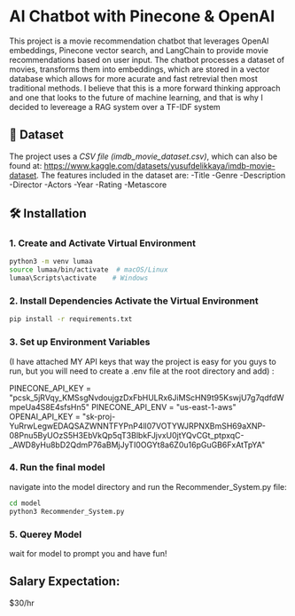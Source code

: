 # AI Chatbot with Pinecone & OpenAI

This project is a movie recommendation chatbot that leverages OpenAI embeddings, Pinecone vector search, and LangChain to provide movie recommendations based on user input. The chatbot processes a dataset of movies, transforms them into embeddings, which are stored in a vector database which allows for more acurate and fast retrevial then most traditional methods. I believe that this is a more forward thinking approach and one that looks to the future of machine learning, and that is why I decided to levereage a RAG system over a TF-IDF system

## 📂 Dataset

The project uses a _CSV file (imdb_movie_dataset.csv)_, which can also be found at: https://www.kaggle.com/datasets/yusufdelikkaya/imdb-movie-dataset. The features included in the dataset are:
-Title
-Genre
-Description
-Director
-Actors
-Year
-Rating
-Metascore

## 🛠️ Installation

### 1. Create and Activate Virtual Environment

```bash
python3 -m venv lumaa
source lumaa/bin/activate  # macOS/Linux
lumaa\Scripts\activate    # Windows
```

### 2. Install Dependencies Activate the Virtual Environment

```bash
pip install -r requirements.txt
```

### 3. Set up Environment Variables

(I have attached MY API keys that way the project is easy for you guys to run, but you will need to create a .env file at the root directory and add) :

PINECONE_API_KEY = "pcsk_5jRVqy_KMSsgNvdoujgzDxFbHULRx6JiMScHN9t95KswjU7g7qdfdWmpeUa4S8E4sfsHn5"
PINECONE_API_ENV = "us-east-1-aws"
OPENAI_API_KEY = "sk-proj-YuRrwLegwEDAQSAZWNNTFYPnP4ll07VOTYWJRPNXBmSH69aXNP-08Pnu5ByUOzS5H3EbVkQp5qT3BlbkFJjvxU0jtYQvCGt_ptpxqC-\_AWD8yHu8bD2QdmP76aBMjJyTI0OGYt8a6Z0u16pGuGB6FxAtTpYA"

### 4. Run the final model

navigate into the model directory and run the Recommender_System.py file:

```bash
cd model
python3 Recommender_System.py

```

### 5. Querey Model

wait for model to prompt you and have fun!

## Salary Expectation:

$30/hr

